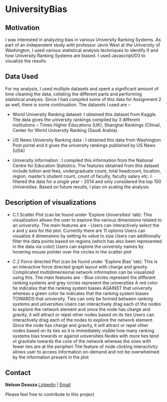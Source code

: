 # UniversityBias

## Motivation
I was interested in analyzing bias in various University Ranking Systems. As part of an independent study with professor Jevin West at the University of Washington, I used various statistical analysis techniques to identify if and how University Ranking Systems are biased. I used Javascript/D3 to visualize the results.

## Data Used
For my analysis, I used multiple datasets and spent a significant amount of time cleaning the data, collating the different parts and performing statistical analysis. Since I had compiled some of this data for Assignment 2 as well, there is some continuation. The datasets I used are –

* World University Ranking dataset: I obtained this dataset from Kaggle. The data gives the university rankings compiled by 3 different institutions – Times Higher Educations (UK), Shanghai Rankings (China), Center for World University Ranking (Saudi Arabia).

* US News University Ranking data : I obtained this data from Washington Post portal and it gives the university rankings published by US News (USA)

* University information : I compiled this information from the National Centre for Education Statistics. The features obtained from this dataset include tuition and fees, undergraduate count, total headcount, location, region, master’s student count, count of faculty, faculty salary etc.
I filtered the data for a single year - 2014 and only considered the top 150 Universities. Based on future results, I plan on scaling the analysis.

## Description of visualizations
* C.1 Scatter Plot (can be found under 'Explore Universities' tab): This visualization allows the user to explore the various dimensions related to an university. The main features are -
Users can interactively select the x and y axis for the plot. Currently there are 11 options
Users can visualize 4 dimensions by setting its value to size
Users can additionally filter the data points based on regions (which has also been represented in the data via color)
Users can explore the university names by hovering mouse pointer over the circles in the scatter plot

* C.2 Force directed Plot (can be found under 'Explore Bias' tab): This is an interactive force directed graph layout with charge and gravity. Complicated multidimensional network information can be visualized using this. The main features are -
Blue circles represent the different ranking systems and grey circles represent the universities
A red color tie indicates that the ranking system biases AGAINST that university whereas a green color tie indicates that the ranking system biases TOWARDS that university.
Ties can only be formed between ranking systems and universities
Users can interactively drag each of the nodes to explore the network element and since the node has charge and gravity, it will attract or repel other nodes based on its ties
Users can interactively drag each of the nodes to explore the network element. Since the node has charge and gravity, it will attract or repel other nodes based on its ties so it is immediately visible how many ranking systems bias towards or against universities
Nodes with more ties tend ot gravitate towards the core of the network whereas the ones with fewer ties are at the peripheri
The feature of node clicking interactivity allows user to access information on-demand and not be overwhelmed by the information present in the plot

## Contact
**Nelson Dsouza** [Linkedin](https://www.linkedin.com/in/nelsondsouza1/) | [Email](mailto:nelsonds@uw.edu)

Please feel free to contribute to this project
